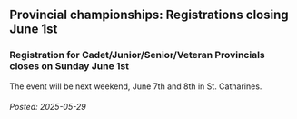 
## Provincial championships: Registrations closing June 1st

### Registration for Cadet/Junior/Senior/Veteran Provincials closes on Sunday June 1st

The event will be next weekend, June 7th and 8th in St. Catharines.

###### Posted: 2025-05-29
